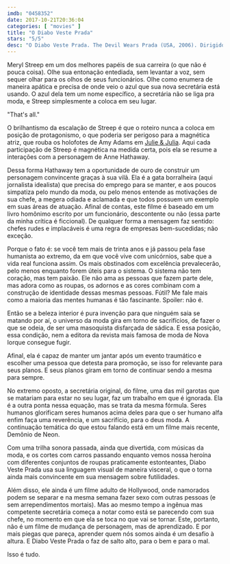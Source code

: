 ```yaml
---
imdb: "0458352"
date: 2017-10-21T20:36:04
categories: [ "movies" ]
title: "O Diabo Veste Prada"
stars: "5/5"
desc: "O Diabo Veste Prada. The Devil Wears Prada (USA, 2006). Dirigido por David Frankel. Escrito por Aline Brosh McKenna, Lauren Weisberger. Com Meryl Streep (Miranda Priestly), Anne Hathaway (Andy Sachs), Emily Blunt (Emily), Stanley Tucci (Nigel), Simon Baker (Christian Thompson), Adrian Grenier (Nate), Tracie Thoms (Lily), Rich Sommer (Doug), Daniel Sunjata (James Holt)."
---
```

Meryl Streep em um dos melhores papéis de sua carreira (o que não é pouca coisa). Olhe sua entonação entediada, sem levantar a voz, sem sequer olhar para os olhos de seus funcionários. Olhe como enumera de maneira apática e precisa de onde veio o azul que sua nova secretária está usando. O azul dela tem um nome específico, a secretária não se liga pra moda, e Streep simplesmente a coloca em seu lugar.

"That's all."

O brilhantismo da escalação de Streep é que o roteiro nunca a coloca em posição de protagonismo, o que poderia ser perigoso para a magnética atriz, que rouba os holofotes de Amy Adams em [Julie & Julia](/julie-e-julia). Aqui cada participação de Streep é magnética na medida certa, pois ela se resume a interações com a personagem de Anne Hathaway.

Dessa forma Hathaway tem a oportunidade de ouro de construir um personagem convincente graças à sua vilã. Ela é a gata borralheira (aqui jornalista idealista) que precisa do emprego para se manter, e aos poucos simpatiza pelo mundo da moda, ou pelo menos entende as motivações de sua chefe, a megera odiada e aclamada e que todos possuem um exemplo em suas áreas de atuação. Afinal de contas, este filme é baseado em um livro homônimo escrito por um funcionário, descontente ou não (essa parte da minha crítica é ficcional). De qualquer forma a mensagem faz sentido: chefes rudes e implacáveis é uma regra de empresas bem-sucedidas; não exceção.

Porque o fato é: se você tem mais de trinta anos e já passou pela fase humanista ao extremo, da em que você vive com unicórnios, sabe que a vida real funciona assim. Os mais obstinados com excelência prevalecerão, pelo menos enquanto forem úteis para o sistema. O sistema não tem coração, mas tem paixão. Ele não ama as pessoas que fazem parte dele, mas adora como as roupas, os adornos e as cores combinam com a construção de identidade dessas mesmas pessoas. Fútil? Me fale mais como a maioria das mentes humanas é tão fascinante. Spoiler: não é.

Então se a beleza interior é pura invenção para que ninguém saia se matando por aí, o universo da moda gira em torno de sacrifícios, de fazer o que se odeia, de ser uma masoquista disfarçada de sádica. E essa posição, essa condição, nem a editora da revista mais famosa de moda de Nova Iorque consegue fugir.

Afinal, ela é capaz de manter um jantar após um evento traumático e escolher uma pessoa que detesta para promoção, se isso for relevante para seus planos. E seus planos giram em torno de continuar sendo a mesma para sempre.

No extremo oposto, a secretária original, do filme, uma das mil garotas que se matariam para estar no seu lugar, faz um trabalho em que é ignorada. Ela é a outra ponta nessa equação, mas se trata da mesma fórmula. Seres humanos glorificam seres humanos acima deles para que o ser humano alfa enfim faça uma reverência, e um sacrifício, para o deus moda. A continuação temática do que estou falando está em um filme mais recente, Demônio de Neon.

Com uma trilha sonora passada, ainda que divertida, com músicas da moda, e os cortes com carros passando enquanto vemos nossa heroína com diferentes conjuntos de roupas praticamente estonteantes, Diabo Veste Prada usa sua linguagem visual de maneira visceral, o que o torna ainda mais convincente em sua mensagem sobre futilidades.

Além disso, ele ainda é um filme adulto de Hollywood, onde namorados podem se separar e na mesma semana fazer sexo com outras pessoas (e sem arrependimentos mortais). Mas ao mesmo tempo a ingênua mas competente secretária começa a notar como está se parecendo com sua chefe, no momento em que ela se toca no que vai se tornar. Este, portanto, não é um filme de mudança de personagem, mas de aprendizado. E por mais piegas que pareça, aprender quem nós somos ainda é um desafio à altura. E Diabo Veste Prada o faz de salto alto, para o bem e para o mal.

Isso é tudo.
